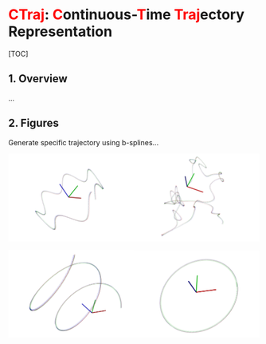 # <font color='red'>CTraj</font>: <font color='red'>C</font>ontinuous-<font color='red'>T</font>ime <font color='red'>Traj</font>ectory Representation

[TOC]

## 1. Overview

...

## 2. Figures

Generate specific trajectory using b-splines...

<img src="img/1680853971430026110.png" width=50%><img src="img/1680854009588266206.png" width=50%>

<img src="img/1680854043678683712.png" width=50%><img src="img/1680855387536475057.png" width=50%>
